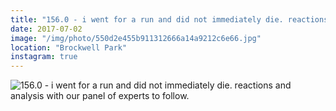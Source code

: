 ```yaml
---
title: "156.0 - i went for a run and did not immediately die. reactions and analysis with our panel of experts to follow."
date: 2017-07-02
image: "/img/photo/550d2e455b911312666a14a9212c6e66.jpg"
location: "Brockwell Park"
instagram: true
---
```


![156.0 - i went for a run and did not immediately die. reactions and analysis with our panel of experts to follow.](/img/photo/550d2e455b911312666a14a9212c6e66.jpg)
